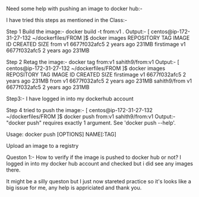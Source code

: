 Need some help with pushing an image to docker hub:-

I have tried this steps as mentioned in the Class:-

Step 1 Build the image:- docker build -t from:v1 .
Output:- 
[ centos@ip-172-31-27-132 ~/dockerfiles/FROM ]$ docker images
REPOSITORY   TAG       IMAGE ID       CREATED       SIZE
from         v1        6677f032afc5   2 years ago   231MB
firstimage   v1        6677f032afc5   2 years ago   231MB

Step 2 Retag the image:- docker tag from:v1 sahith9/from:v1
Output:- 
[ centos@ip-172-31-27-132 ~/dockerfiles/FROM ]$ docker images
REPOSITORY     TAG       IMAGE ID       CREATED       SIZE
firstimage     v1        6677f032afc5   2 years ago   231MB
from           v1        6677f032afc5   2 years ago   231MB
sahith9/from   v1        6677f032afc5   2 years ago   231MB

Step3:- I have logged in into my dockerhub account

Step 4 tried to push the image:- [ centos@ip-172-31-27-132 ~/dockerfiles/FROM ]$ docker push from:v1 sahith9/from:v1
Output:- "docker push" requires exactly 1 argument.
See 'docker push --help'.

Usage:  docker push [OPTIONS] NAME[:TAG]

Upload an image to a registry

Queston 1:- How to verify if the image is pushed to docker hub or not?
I logged in into my docker hub account and checked but i did see any images there.

It might be a silly queston but I just now stareted practice so it's looks like a big issue for me, any help is appriciated and thank you.


